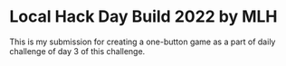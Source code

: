 # Local Hack Day Build 2022 by MLH
This is my submission for creating a one-button game as a part of daily challenge of day 3 of this challenge.
